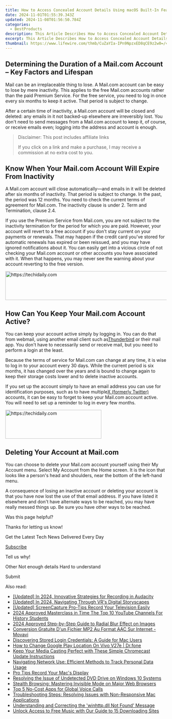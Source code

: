 ```yaml
---
title: How to Access Concealed Account Details Using macOS Built-In Features
date: 2024-11-01T01:55:39.343Z
updated: 2024-11-08T01:56:50.784Z
categories:
  - BestProducts
description: This Article Describes How to Access Concealed Account Details Using macOS Built-In Features
excerpt: This Article Describes How to Access Concealed Account Details Using macOS Built-In Features
thumbnail: https://www.lifewire.com/thmb/CuZaYIa-IPn9NpzxED8qCE9z2w0=/400x300/filters:no_upscale():max_bytes(150000):strip_icc():format(webp)/GettyImages-889339210-55b1201c44404a56a88761a321a30f56.jpg
---
```


## Determining the Duration of a Mail.com Account – Key Factors and Lifespan
 Mail can be an irreplaceable thing to lose. A Mail.com account can be easy to lose by mere inactivity. This applies to the free Mail.com accounts rather than the paid Premium Service. For the free service, you need to log in once every six months to keep it active. That period is subject to change.

 After a certain time of inactivity, a Mail.com account will be closed and deleted: any emails in it not backed-up elsewhere are irreversibly lost. You don't need to send messages from a Mail.com account to keep it, of course, or receive emails even; logging into the address and account is enough.

>  Disclaimer: This post includes affiliate links
>
>  If you click on a link and make a purchase, I may receive a commission at no extra cost to you.
>

## Know When Your Mail.com Account Will Expire From Inactivity

 A Mail.com account will close automatically—and emails in it will be deleted after six months of inactivity. That period is subject to change. In the past, the period was 12 months. You need to check the current terms of agreement for Mail.com. The inactivity clause is under 2\. Term and Termination, clause 2.4.

 If you use the Premium Service from Mail.com, you are not subject to the inactivity termination for the period for which you are paid. However, your account will revert to a free account if you don't stay current on your payments or renewals. That may happen if the credit card you've stored for automatic renewals has expired or been reissued, and you may have ignored notifications about it. You can easily get into a vicious circle of not checking your Mail.com account or other accounts you have associated with it. When that happens, you may never see the warning about your account reverting to the free version.

<!-- affiliate ads begin -->
<a href="https://aligracehair.sjv.io/c/5597632/2047351/19272" target="_top" id="2047351">
  <img src="//a.impactradius-go.com/display-ad/19272-2047351" border="0" alt="https://techidaily.com" width="728" height="90"/>
</a>
<img height="0" width="0" src="https://aligracehair.sjv.io/i/5597632/2047351/19272" style="position:absolute;visibility:hidden;" border="0" />
<!-- affiliate ads end -->

## How Can You Keep Your Mail.com Account Active?

 You can keep your account active simply by logging in. You can do that from webmail, using another email client such as[Thunderbird](https://www.lifewire.com/mozilla-thunderbird-review-1173071) or their mail app. You don't have to necessarily send or receive mail, but you need to perform a login at the least.

 Because the terms of service for Mail.com can change at any time, it is wise to log in to your account every 30 days. While the current period is six months, it has changed over the years and is bound to change again to keep their storage costs lower and to delete inactive accounts.

 If you set up the account simply to have an email address you can use for identification purposes, such as to have multiple[X (formerly Twitter)](https://www.lifewire.com/what-exactly-is-twitter-2483331) accounts, it can be easy to forget to keep your Mail.com account active. You will need to set up a reminder to log in every few months.

<!-- affiliate ads begin -->
<a href="https://aligracehair.sjv.io/c/5597632/1948932/19272" target="_top" id="1948932">
  <img src="//a.impactradius-go.com/display-ad/19272-1948932" border="0" alt="https://techidaily.com" width="300" height="90"/>
</a>
<img height="0" width="0" src="https://aligracehair.sjv.io/i/5597632/1948932/19272" style="position:absolute;visibility:hidden;" border="0" />
<!-- affiliate ads end -->

## Deleting Your Account at Mail.com

 You can choose to delete your Mail.com account yourself using their My Account menu. Select My Account from the Home screen. It is the icon that looks like a person's head and shoulders, near the bottom of the left-hand menu.

 A consequence of losing an inactive account or deleting your account is that you have now lost the use of that email address. If you have listed it elsewhere and don't have alternate ways to be reached, you may have really messed things up. Be sure you have other ways to be reached.

Was this page helpful?

Thanks for letting us know!

 Get the Latest Tech News Delivered Every Day

[Subscribe](https://www.lifewire.com/#)

Tell us why!

 Other  Not enough details  Hard to understand

 Submit

<ins class="adsbygoogle"
     style="display:block"
     data-ad-format="autorelaxed"
     data-ad-client="ca-pub-7571918770474297"
     data-ad-slot="1223367746"></ins>

<ins class="adsbygoogle"
     style="display:block"
     data-ad-client="ca-pub-7571918770474297"
     data-ad-slot="8358498916"
     data-ad-format="auto"
     data-full-width-responsive="true"></ins>

<span class="atpl-alsoreadstyle">Also read:</span>
<div><ul>
<li><a href="https://article-tips.techidaily.com/updated-in-2024-innovative-strategies-for-recording-in-audacity/"><u>[Updated] In 2024, Innovative Strategies for Recording in Audacity</u></a></li>
<li><a href="https://fox-info.techidaily.com/updated-in-2024-navigating-through-vrs-digital-storyscapes/"><u>[Updated] In 2024, Navigating Through VR's Digital Storyscapes</u></a></li>
<li><a href="https://video-screen-grab.techidaily.com/updated-screencapture-pro-tips-record-your-television-easily/"><u>[Updated] ScreenCapture Pro-Tips Record Your Television Easily</u></a></li>
<li><a href="https://youtube-lab.techidaily.com/approved-masterclass-in-time-the-top-10-youtube-channels-for-history-students/"><u>2024 Approved Masterclass in Time The Top 10 YouTube Channels For History Students</u></a></li>
<li><a href="https://extra-guidance.techidaily.com/2024-approved-step-by-step-guide-to-radial-blur-effect-on-images/"><u>2024 Approved Step-by-Step Guide to Radial Blur Effect on Images</u></a></li>
<li><a href="https://win-blog.techidaily.com/conversion-gratuite-dun-fichier-mp2-au-format-aac-sur-internet-movavi/"><u>Conversion Gratuite D'un Fichier MP2 Au Format AAC Sur Internet - Movavi</u></a></li>
<li><a href="https://techtrends.techidaily.com/discovering-stored-login-credentials-a-guide-for-mac-users/"><u>Discovering Stored Login Credentials: A Guide for Mac Users</u></a></li>
<li><a href="https://fake-location.techidaily.com/how-to-change-google-play-location-on-vivo-v27e-drfone-by-drfone-virtual-android/"><u>How to Change Google Play Location On Vivo V27e | Dr.fone</u></a></li>
<li><a href="https://techtrends.techidaily.com/keep-your-media-casting-perfect-with-these-simple-chromecast-update-instructions/"><u>Keep Your Media Casting Perfect with These Simple Chromecast Update Instructions</u></a></li>
<li><a href="https://techtrends.techidaily.com/navigating-network-use-efficient-methods-to-track-personal-data-usage/"><u>Navigating Network Use: Efficient Methods to Track Personal Data Usage</u></a></li>
<li><a href="https://remote-screen-capture.techidaily.com/pro-tips-record-your-macs-display/"><u>Pro Tips Record Your Mac's Display</u></a></li>
<li><a href="https://fox-zero.techidaily.com/resolving-the-issue-of-undetected-dvd-drive-on-windows-10-systems/"><u>Resolving the Issue of Undetected DVD Drive on Windows 10 Systems</u></a></li>
<li><a href="https://techtrends.techidaily.com/stealth-browsing-mastering-invisible-mode-on-major-web-browsers/"><u>Stealth Browsing: Mastering Invisible Mode on Major Web Browsers</u></a></li>
<li><a href="https://techtrends.techidaily.com/top-5-no-cost-apps-for-global-voice-calls/"><u>Top 5 No-Cost Apps for Global Voice Calls</u></a></li>
<li><a href="https://techtrends.techidaily.com/troubleshooting-steps-resolving-issues-with-non-responsive-mac-applications/"><u>Troubleshooting Steps: Resolving Issues with Non-Responsive Mac Applications</u></a></li>
<li><a href="https://techtrends.techidaily.com/understanding-and-correcting-the-winhttpdll-not-found-message/"><u>Understanding and Correcting the 'winhttp.dll Not Found' Message</u></a></li>
<li><a href="https://techtrends.techidaily.com/unlock-access-to-free-music-with-our-guide-to-15-downloading-sites/"><u>Unlock Access to Free Music with Our Guide to 15 Downloading Sites</u></a></li>
</ul></div>

